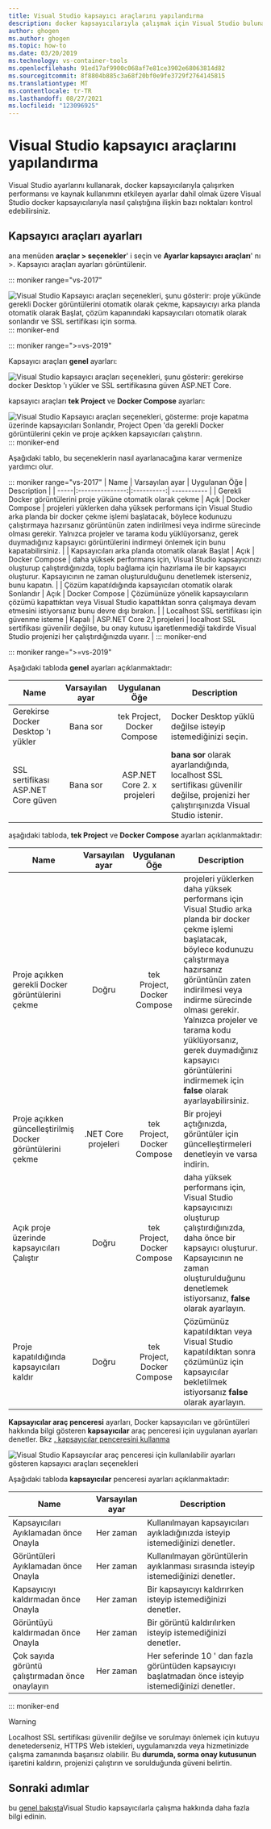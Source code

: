 ```yaml
---
title: Visual Studio kapsayıcı araçlarını yapılandırma
description: docker kapsayıcılarıyla çalışmak için Visual Studio bulunan araçları yapılandırın.
author: ghogen
ms.author: ghogen
ms.topic: how-to
ms.date: 03/20/2019
ms.technology: vs-container-tools
ms.openlocfilehash: 91ed17af9900c068af7e81ce3902e68063814d82
ms.sourcegitcommit: 8f8804b885c3a68f20bf0e9fe3729f2764145815
ms.translationtype: MT
ms.contentlocale: tr-TR
ms.lasthandoff: 08/27/2021
ms.locfileid: "123096925"
---
```

# <a name="how-to-configure-visual-studio-container-tools"></a>Visual Studio kapsayıcı araçlarını yapılandırma

Visual Studio ayarlarını kullanarak, docker kapsayıcılarıyla çalışırken performansı ve kaynak kullanımını etkileyen ayarlar dahil olmak üzere Visual Studio docker kapsayıcılarıyla nasıl çalıştığına ilişkin bazı noktaları kontrol edebilirsiniz.

## <a name="container-tools-settings"></a>Kapsayıcı araçları ayarları

ana menüden **araçlar > seçenekler**' i seçin ve **Ayarlar kapsayıcı araçları**' nı >. Kapsayıcı araçları ayarları görüntülenir.

::: moniker range="vs-2017"

![Visual Studio Kapsayıcı araçları seçenekleri, şunu gösterir: proje yükünde gerekli Docker görüntülerini otomatik olarak çekme, kapsayıcıyı arka planda otomatik olarak Başlat, çözüm kapanındaki kapsayıcıları otomatik olarak sonlandır ve SSL sertifikası için sorma.](./media/overview/visual-studio-docker-tools-options.png)
::: moniker-end

::: moniker range=">=vs-2019"

Kapsayıcı araçları **genel** ayarları:

![Visual Studio kapsayıcı araçları seçenekleri, şunu gösterir: gerekirse docker Desktop 'ı yükler ve SSL sertifikasına güven ASP.NET Core.](./media/configure-container-tools/tools-options-1.png)

kapsayıcı araçları **tek Project** ve **Docker Compose** ayarları:

![Visual Studio Kapsayıcı araçları seçenekleri, gösterme: proje kapatma üzerinde kapsayıcıları Sonlandır, Project Open 'da gerekli Docker görüntülerini çekin ve proje açıkken kapsayıcıları çalıştırın.](./media/configure-container-tools/tools-options-2.png)
::: moniker-end

Aşağıdaki tablo, bu seçeneklerin nasıl ayarlanacağına karar vermenize yardımcı olur.

::: moniker range="vs-2017"
| Name | Varsayılan ayar | Uygulanan Öğe | Description |
| -----|:---------------:|:----------:| ----------- |
| Gerekli Docker görüntülerini proje yüküne otomatik olarak çekme | Açık | Docker Compose | projeleri yüklerken daha yüksek performans için Visual Studio arka planda bir docker çekme işlemi başlatacak, böylece kodunuzu çalıştırmaya hazırsanız görüntünün zaten indirilmesi veya indirme sürecinde olması gerekir. Yalnızca projeler ve tarama kodu yüklüyorsanız, gerek duymadığınız kapsayıcı görüntülerini indirmeyi önlemek için bunu kapatabilirsiniz. |
| Kapsayıcıları arka planda otomatik olarak Başlat | Açık | Docker Compose | daha yüksek performans için, Visual Studio kapsayıcınızı oluşturup çalıştırdığınızda, toplu bağlama için hazırlama ile bir kapsayıcı oluşturur. Kapsayıcının ne zaman oluşturulduğunu denetlemek isterseniz, bunu kapatın. |
| Çözüm kapatıldığında kapsayıcıları otomatik olarak Sonlandır | Açık | Docker Compose | Çözümünüze yönelik kapsayıcıların çözümü kapattıktan veya Visual Studio kapattıktan sonra çalışmaya devam etmesini istiyorsanız bunu devre dışı bırakın. |
| Localhost SSL sertifikası için güvenme isteme | Kapalı | ASP.NET Core 2,1 projeleri | localhost SSL sertifikası güvenilir değilse, bu onay kutusu işaretlenmediği takdirde Visual Studio projenizi her çalıştırdığınızda uyarır. |
::: moniker-end

::: moniker range=">=vs-2019"

Aşağıdaki tabloda **genel** ayarları açıklanmaktadır:

| Name | Varsayılan ayar | Uygulanan Öğe | Description |
| -----|:---------------:|:----------:| ----------- |
| Gerekirse Docker Desktop 'ı yükler | Bana sor | tek Project, Docker Compose | Docker Desktop yüklü değilse isteyip istemediğinizi seçin. |
| SSL sertifikası ASP.NET Core güven | Bana sor | ASP.NET Core 2. x projeleri | **bana sor** olarak ayarlandığında, localhost SSL sertifikası güvenilir değilse, projenizi her çalıştırışınızda Visual Studio istenir. |

aşağıdaki tabloda, **tek Project** ve **Docker Compose** ayarları açıklanmaktadır:

| Name | Varsayılan ayar | Uygulanan Öğe | Description |
| -----|:---------------:|:----------:| ----------- |
| Proje açıkken gerekli Docker görüntülerini çekme | Doğru | tek Project, Docker Compose | projeleri yüklerken daha yüksek performans için Visual Studio arka planda bir docker çekme işlemi başlatacak, böylece kodunuzu çalıştırmaya hazırsanız görüntünün zaten indirilmesi veya indirme sürecinde olması gerekir. Yalnızca projeler ve tarama kodu yüklüyorsanız, gerek duymadığınız kapsayıcı görüntülerini indirmemek için **false** olarak ayarlayabilirsiniz. |
| Proje açıkken güncelleştirilmiş Docker görüntülerini çekme | .NET Core projeleri | tek Project, Docker Compose | Bir projeyi açtığınızda, görüntüler için güncelleştirmeleri denetleyin ve varsa indirin. |
| Açık proje üzerinde kapsayıcıları Çalıştır | Doğru | tek Project, Docker Compose | daha yüksek performans için, Visual Studio kapsayıcınızı oluşturup çalıştırdığınızda, daha önce bir kapsayıcı oluşturur. Kapsayıcının ne zaman oluşturulduğunu denetlemek istiyorsanız, **false** olarak ayarlayın. |
| Proje kapatıldığında kapsayıcıları kaldır | Doğru | tek Project, Docker Compose | Çözümünüz kapatıldıktan veya Visual Studio kapatıldıktan sonra çözümünüz için kapsayıcılar bekletilmek istiyorsanız **false** olarak ayarlayın. |

**Kapsayıcılar araç penceresi** ayarları, Docker kapsayıcıları ve görüntüleri hakkında bilgi gösteren **kapsayıcılar** araç penceresi için uygulanan ayarları denetler. Bkz [. kapsayıcılar penceresini kullanma](view-and-diagnose-containers.md)

![Visual Studio Kapsayıcılar araç penceresi için kullanılabilir ayarları gösteren kapsayıcı araçları seçenekleri](media/configure-container-tools/tools-options-3.png)

Aşağıdaki tabloda **kapsayıcılar** penceresi ayarları açıklanmaktadır:


| Name | Varsayılan ayar | Description |
| -----|:---------------:| ----------- |
| Kapsayıcıları Ayıklamadan önce Onayla | Her zaman | Kullanılmayan kapsayıcıları ayıkladığınızda isteyip istemediğinizi denetler. |
| Görüntüleri Ayıklamadan önce Onayla | Her zaman | Kullanılmayan görüntülerin ayıklanması sırasında isteyip istemediğinizi denetler. |
| Kapsayıcıyı kaldırmadan önce Onayla | Her zaman | Bir kapsayıcıyı kaldırırken isteyip istemediğinizi denetler. |
| Görüntüyü kaldırmadan önce Onayla | Her zaman | Bir görüntü kaldırılırken isteyip istemediğinizi denetler. |
| Çok sayıda görüntü çalıştırmadan önce onaylayın | Her zaman | Her seferinde 10 ' dan fazla görüntüden kapsayıcıyı başlatmadan önce isteyip istemediğinizi denetler. |

::: moniker-end
> [!WARNING]
> Localhost SSL sertifikası güvenilir değilse ve sorulmayı önlemek için kutuyu denetederseniz, HTTPS Web istekleri, uygulamanızda veya hizmetinizde çalışma zamanında başarısız olabilir. Bu **durumda, sorma onay kutusunun** işaretini kaldırın, projenizi çalıştırın ve sorulduğunda güveni belirtin.

## <a name="next-steps"></a>Sonraki adımlar

bu [genel bakışta](overview.md)Visual Studio kapsayıcılarla çalışma hakkında daha fazla bilgi edinin.